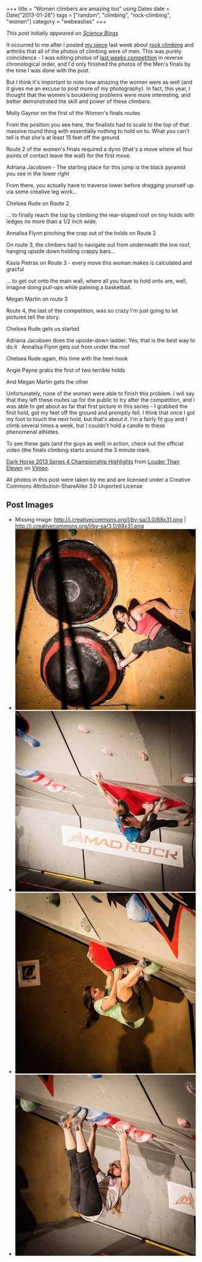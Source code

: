 +++
title = "Women climbers are amazing too"
using Dates
date = Date("2013-01-26")
tags = ["random", "climbing", "rock-climbing", "women"]
category = "webeasties"
+++

_This post initially appeared on [Science Blogs](http://scienceblogs.com/webeasties)_

It occurred to me after I posted [my piece](http://scienceblogs.com/webeasties/2013/01/22/rock-climbing]-fat-fingers-and-arthritis/) last week about [rock climbing](/tag/rock-climbing) and arthritis that all of the photos of climbing were of men. This was purely coincidence - I was editing photos of [last weeks competition](http://darkhorseseries.com/) in reverse chronological order, and I'd only finished the photos of the Men's finals by the time I was done with the post.

But I think it's important to note how amazing the women were as well (and it gives me an excuse to post more of my photography). In fact, this year, I thought that the women's bouldering problems were more interesting, and better demonstrated the skill and power of these climbers.

Molly Gaynor on the first of the Women's finals routes

From the position you see here, the finalists had to scale to the top of that massive round thing with essentially nothing to hold on to. What you can't tell is that she's at least 15 feet off the ground.

Route 2 of the women's finals required a dyno (that's a move where all four points of contact leave the wall) for the first move.

Adriana Jacobsen - The starting place for this jump is the black pyramid you see in the lower right

From there, you actually have to traverse lower before dragging yourself up via some creative leg work...

Chelsea Rude on Route 2

... to finally reach the top by climbing the rear-sloped roof on tiny holds with ledges no more than a 1/2 inch wide.

Annalisa Flynn pinching the crap out of the holds on Route 2

On route 3, the climbers had to navigate out from underneath the low roof, hanging upside down holding crappy bars...

Kasia Pietras on Route 3 - every move this woman makes is calculated and gracful

... to get out onto the main wall, where all you have to hold onto are, well, imagine doing pull-ups while palming a basketball.

Megan Martin on route 3

Route 4, the last of the competition, was so crazy I'm just going to let pictures tell the story.

Chelsea Rude gets us started

Adriana Jacobsen does the upside-down ladder. Yes, that is the best way to do it
 
Annalisa Flynn gets out from under the roof

Chelsea Rude again, this time with the heel-hook

Angie Payne grabs the first of two terrible holds

And Megan Martin gets the other

Unfortunately, none of the women were able to finish this problem. I will say that they left these routes up for the public to try after the competition, and I was able to get about as far that first picture in this series - I grabbed the first hold, got my feet off the ground and promptly fell. I think that once I got my foot to touch the next hold, but that's about it. I'm a fairly fit guy and I climb several times a week, but I couldn't hold a candle to these phenomenal athletes.

To see these gals (and the guys as well) in action, check out the official video (the finals climbing starts around the 3 minute mark.

[Dark Horse 2013 Series 4 Championship Highlights](http://vimeo.com/57884070) from [Louder Than Eleven](http://vimeo.com/louderthan11) on [Vimeo](http://vimeo.com).

All photos in this post were taken by me and are licensed under a Creative Commons Attribution-ShareAlike 3.0 Unported License
 
 ## Post Images

- Missing image: http://i.creativecommons.org/l/by-sa/3.0/88x31.png | http://i.creativecommons.org/l/by-sa/3.0/88x31.png
- ![](/assets/img/webeasties/IMG_0357.jpg)
- ![](/assets/img/webeasties/IMG_0358.jpg)
- ![](/assets/img/webeasties/IMG_0457.jpg)
- ![](/assets/img/webeasties/IMG_0453.jpg)

